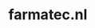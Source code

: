 ---
layout: post
title:  "farmatec.nl"
internal_url:  "/data/farmatec.nl.html"
categories: dutchgov
---
